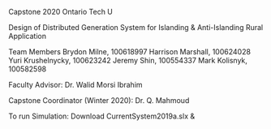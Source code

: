 Capstone 2020 Ontario Tech U

Design of Distributed Generation System for Islanding & Anti-Islanding Rural Application

Team Members
  Brydon Milne, 100618997
	Harrison Marshall, 100624028
	Yuri Krushelnycky, 100623242
	Jeremy Shin, 100554337
	Mark Kolisnyk, 100582598
 
 
Faculty Advisor: Dr. Walid Morsi Ibrahim 
 
Capstone Coordinator (Winter 2020): Dr. Q. Mahmoud

To run Simulation:
Download CurrentSystem2019a.slx & 
